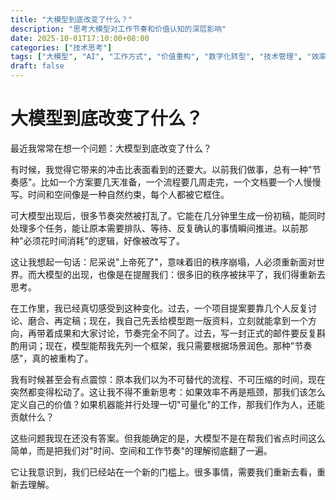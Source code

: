 ```yaml
---
title: "大模型到底改变了什么？"
description: "思考大模型对工作节奏和价值认知的深层影响"
date: 2025-10-01T17:10:00+08:00
categories: ["技术思考"]
tags: ["大模型", "AI", "工作方式", "价值重构", "数字化转型", "技术管理", "效率", "组织变革", "架构设计", "软件工程"]
draft: false
---
```


# 大模型到底改变了什么？

最近我常常在想一个问题：大模型到底改变了什么？

有时候，我觉得它带来的冲击比表面看到的还要大。以前我们做事，总有一种"节奏感"。比如一个方案要几天准备，一个流程要几周走完，一个文档要一个人慢慢写。时间和空间像是一种自然约束，每个人都被它框住。

可大模型出现后，很多节奏突然被打乱了。它能在几分钟里生成一份初稿，能同时处理多个任务，能让原本需要排队、等待、反复确认的事情瞬间推进。以前那种"必须花时间消耗"的逻辑，好像被改写了。

这让我想起一句话：尼采说"上帝死了"，意味着旧的秩序崩塌，人必须重新面对世界。而大模型的出现，也像是在提醒我们：很多旧的秩序被抹平了，我们得重新去思考。

在工作里，我已经真切感受到这种变化。过去，一个项目提案要靠几个人反复讨论、磨合、再定稿；现在，我自己先丢给模型跑一版资料，立刻就能拿到一个方向，再带着成果和大家讨论，节奏完全不同了。过去，写一封正式的邮件要反复斟酌用词；现在，模型能帮我先列一个框架，我只需要根据场景润色。那种"节奏感"，真的被重构了。

我有时候甚至会有点震惊：原本我们以为不可替代的流程、不可压缩的时间，现在突然都变得松动了。这让我不得不重新思考：如果效率不再是瓶颈，那我们该怎么定义自己的价值？如果机器能并行处理一切"可量化"的工作，那我们作为人，还能贡献什么？

这些问题我现在还没有答案。但我能确定的是，大模型不是在帮我们省点时间这么简单，而是把我们对"时间、空间和工作节奏"的理解彻底翻了一遍。

它让我意识到，我们已经站在一个新的门槛上。很多事情，需要我们重新去看，重新去理解。
